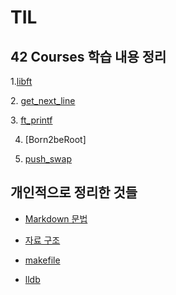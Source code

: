 # TIL
## 42 Courses 학습 내용 정리  
1.[libft][libftlink]

[libftlink]: https://github.com/kshim1208/TIL/tree/main/42Courses/libft
2. [get_next_line][gnllink]

[gnllink]: https://github.com/kshim1208/TIL/tree/main/42Courses/get_next_line
3. [ft_printf][ft_pflink]
  
[ft_pflink]: https://github.com/kshim1208/TIL/tree/main/42Courses/ft_printf
  
4. [Born2beRoot]
  
5. [push_swap][push_swaplink]

[push_swaplink]: https://github.com/kshim1208/TIL/blob/main/42Courses/push_swap/README.md
  
  
## 개인적으로 정리한 것들  
  
* [Markdown 문법][MDgrammar]

[MDgrammar]:https://github.com/kshim1208/TIL/tree/main/%EA%B0%9C%EC%9D%B8%20%EC%A0%95%EB%A6%AC/Markdown%20%EB%AC%B8%EB%B2%95

* [자료 구조][DataStructure]

[DataStructure]:https://github.com/kshim1208/TIL/tree/main/%EA%B0%9C%EC%9D%B8%20%EC%A0%95%EB%A6%AC/%EC%9E%90%EB%A3%8C%20%EA%B5%AC%EC%A1%B0

* [makefile][makefilelink]   

[makefilelink]:https://github.com/kshim1208/TIL/tree/main/42Courses/libft/makefile/README.md    

* [lldb][lldblink]

[lldblink]:https://github.com/kshim1208/TIL/tree/main/%EA%B0%9C%EC%9D%B8%20%EC%A0%95%EB%A6%AC/lldb
